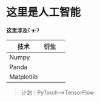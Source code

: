 # 这里是人工智能

**这里涉及**ʕ·ᴥ·ʔ

| 技术       | 衍生 |      |
| ---------- | ---- | ---- |
| Numpy      |      |      |
| Panda      |      |      |
| Matplotlib |      |      |

> 计划：PyTorch—>TensorFlow

